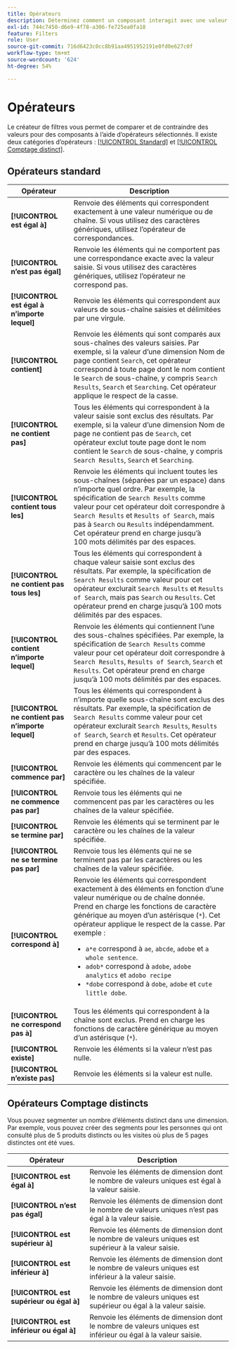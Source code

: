 ```yaml
---
title: Opérateurs
description: Déterminez comment un composant interagit avec une valeur dans un segment.
exl-id: 744c7450-d6e9-4f78-a306-fe725ea0fa18
feature: Filters
role: User
source-git-commit: 716d6423c0cc8b91aa4951952191e0fd0e627c0f
workflow-type: tm+mt
source-wordcount: '624'
ht-degree: 54%

---
```


# Opérateurs

Le créateur de filtres vous permet de comparer et de contraindre des valeurs pour des composants à l’aide d’opérateurs sélectionnés. Il existe deux catégories dʼopérateurs : [[!UICONTROL Standard]](#standard-operators) et [[!UICONTROL Comptage distinct]](#distinct-count-operators).

## Opérateurs standard

| Opérateur | Description |
| --- | --- |
| **[!UICONTROL est égal à]** | Renvoie des éléments qui correspondent exactement à une valeur numérique ou de chaîne. Si vous utilisez des caractères génériques, utilisez l’opérateur de correspondances. |
| **[!UICONTROL n’est pas égal]** | Renvoie les éléments qui ne comportent pas une correspondance exacte avec la valeur saisie.  Si vous utilisez des caractères génériques, utilisez l’opérateur ne correspond pas. |
| **[!UICONTROL est égal à n’importe lequel]** | Renvoie les éléments qui correspondent aux valeurs de sous-chaîne saisies et délimitées par une virgule. |
| **[!UICONTROL contient]** | Renvoie les éléments qui sont comparés aux sous-chaînes des valeurs saisies. Par exemple, si la valeur d’une dimension Nom de page contient `Search`, cet opérateur correspond à toute page dont le nom contient le `Search` de sous-chaîne, y compris `Search Results`, `Search` et `Searching`. Cet opérateur applique le respect de la casse. |
| **[!UICONTROL ne contient pas]** | Tous les éléments qui correspondent à la valeur saisie sont exclus des résultats. Par exemple, si la valeur d’une dimension Nom de page ne contient pas de `Search`, cet opérateur exclut toute page dont le nom contient le `Search` de sous-chaîne, y compris `Search Results`, `Search` et `Searching`. |
| **[!UICONTROL contient tous les]** | Renvoie les éléments qui incluent toutes les sous-chaînes (séparées par un espace) dans nʼimporte quel ordre. Par exemple, la spécification de `Search Results` comme valeur pour cet opérateur doit correspondre à `Search Results` et `Results of Search`, mais pas à `Search` ou `Results` indépendamment. Cet opérateur prend en charge jusquʼà 100 mots délimités par des espaces. |
| **[!UICONTROL ne contient pas tous les]** | Tous les éléments qui correspondent à chaque valeur saisie sont exclus des résultats. Par exemple, la spécification de `Search Results` comme valeur pour cet opérateur exclurait `Search Results` et `Results of Search`, mais pas `Search` ou `Results`. Cet opérateur prend en charge jusquʼà 100 mots délimités par des espaces. |
| **[!UICONTROL contient n’importe lequel]** | Renvoie les éléments qui contiennent l’une des sous-chaînes spécifiées. Par exemple, la spécification de `Search Results` comme valeur pour cet opérateur doit correspondre à `Search Results`, `Results of Search`, `Search` et `Results`. Cet opérateur prend en charge jusquʼà 100 mots délimités par des espaces. |
| **[!UICONTROL ne contient pas n’importe lequel]** | Tous les éléments qui correspondent à n’importe quelle sous-chaîne sont exclus des résultats. Par exemple, la spécification de `Search Results` comme valeur pour cet opérateur exclurait `Search Results`, `Results of Search`, `Search` et `Results`. Cet opérateur prend en charge jusquʼà 100 mots délimités par des espaces. |
| **[!UICONTROL commence par]** | Renvoie les éléments qui commencent par le caractère ou les chaînes de la valeur spécifiée. |
| **[!UICONTROL ne commence pas par]** | Renvoie tous les éléments qui ne commencent pas par les caractères ou les chaînes de la valeur spécifiée. |
| **[!UICONTROL se termine par]** | Renvoie les éléments qui se terminent par le caractère ou les chaînes de la valeur spécifiée. |
| **[!UICONTROL ne se termine pas par]** | Renvoie tous les éléments qui ne se terminent pas par les caractères ou les chaînes de la valeur spécifiée. |
| **[!UICONTROL correspond à]** | Renvoie les éléments qui correspondent exactement à des éléments en fonction d’une valeur numérique ou de chaîne donnée. Prend en charge les fonctions de caractère générique au moyen dʼun astérisque (`*`). Cet opérateur applique le respect de la casse. Par exemple :<ul><li>`a*e` correspond à `ae`, `abcde`, `adobe` et `a whole sentence`.</li><li>`adob*` correspond à `adobe`, `adobe analytics` et `adobo recipe`</li><li>`*dobe` correspond à `dobe`, `adobe` et `cute little dobe`.</li></ul> |
| **[!UICONTROL ne correspond pas à]** | Tous les éléments qui correspondent à la chaîne sont exclus. Prend en charge les fonctions de caractère générique au moyen dʼun astérisque (`*`). |
| **[!UICONTROL existe]** | Renvoie les éléments si la valeur nʼest pas nulle. |
| **[!UICONTROL n’existe pas]** | Renvoie les éléments si la valeur est nulle. |

## Opérateurs Comptage distincts

Vous pouvez segmenter un nombre d’éléments distinct dans une dimension. Par exemple, vous pouvez créer des segments pour les personnes qui ont consulté plus de 5 produits distincts ou les visites où plus de 5 pages distinctes ont été vues.

| Opérateur | Description |
| --- | --- |
| **[!UICONTROL est égal à]** | Renvoie les éléments de dimension dont le nombre de valeurs uniques est égal à la valeur saisie. |
| **[!UICONTROL n’est pas égal]** | Renvoie les éléments de dimension dont le nombre de valeurs uniques n’est pas égal à la valeur saisie. |
| **[!UICONTROL est supérieur à]** | Renvoie les éléments de dimension dont le nombre de valeurs uniques est supérieur à la valeur saisie. |
| **[!UICONTROL est inférieur à]** | Renvoie les éléments de dimension dont le nombre de valeurs uniques est inférieur à la valeur saisie. |
| **[!UICONTROL est supérieur ou égal à]** | Renvoie les éléments de dimension dont le nombre de valeurs uniques est supérieur ou égal à la valeur saisie. |
| **[!UICONTROL est inférieur ou égal à]** | Renvoie les éléments de dimension dont le nombre de valeurs uniques est inférieur ou égal à la valeur saisie. |
